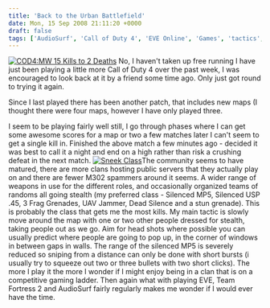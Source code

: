 ```yaml
---
title: 'Back to the Urban Battlefield'
date: Mon, 15 Sep 2008 21:11:20 +0000
draft: false
tags: ['AudioSurf', 'Call of Duty 4', 'EVE Online', 'Games', 'tactics', 'Team Fortress 2']
---
```


[![](/uploads/2008/09/cod4-15kills2deaths-broadcast-300x187.png "COD4:MW 15 Kills to 2 Deaths")](/uploads/2008/09/cod4-15kills2deaths-broadcast.png) No, I haven't taken up free running I have just been playing a little more Call of Duty 4 over the past week, I was encouraged to look back at it by a friend some time ago. Only just got round to trying it again.

Since I last played there has been another patch, that includes new maps (I thought there were four maps, however I have only played three.

I seem to be playing fairly well still, I go through phases where I can get some awesome scores for a map or two a few matches later I can't seem to get a single kill in. Finished the above match a few minutes ago - decided it was best to call it a night and end on a high rather than risk a crushing defeat in the next match. [![](/uploads/2008/09/sneekclass-233x300.png "Sneek Class")](/uploads/2008/09/sneekclass.png)The community seems to have matured, there are more clans hosting public servers that they actually play on and there are fewer M302 spammers around it seems. A wider range of weapons in use for the different roles, and occasionally organized teams of randoms all going stealth (my preferred class - Silenced MP5, Silenced USP .45, 3 Frag Grenades, UAV Jammer, Dead Silence and a stun grenade). This is probably the class that gets me the most kills. My main tactic is slowly move around the map with one or two other people dressed for stealth, taking people out as we go. Aim for head shots where possible you can usually predict where people are going to pop up, in the corner of windows in between gaps in walls. The range of the silenced MP5 is severely reduced so sniping from a distance can only be done with short bursts (i usually try to squeeze out two or three bullets with two short clicks). The more I play it the more I wonder if I might enjoy being in a clan that is on a competitive gaming ladder. Then again what with playing EVE, Team Fortress 2 and AudioSurf fairly regularly makes me wonder if I would ever have the time.